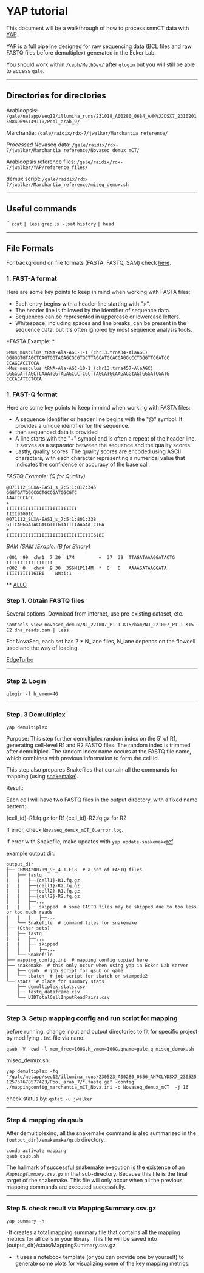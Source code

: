 # YAP tutorial
This document will be a walkthrough of how to process snmCT data with [YAP](https://hq-1.gitbook.io/mc/). 

YAP is a full pipeline designed for raw sequencing data (BCL files and raw FASTQ files before demultiplex) generated in the Ecker Lab.

You should work within `/ceph/MethDev/` after `qlogin` but you will still be able to access `gale`.

---

## Directories for directories

Arabidopsis: `/gale/netapp/seq12/illumina_runs/231018_A00280_0684_AHMVJJDSX7_231020150849695149110/Pool_arab_9/`

Marchantia: `/gale/raidix/rdx-7/jwalker/Marchantia_reference/`

*Processed* Novaseq data: `/gale/raidix/rdx-7/jwalker/Marchantia_reference/Novaseq_demux_mCT/`

Arabidopsis reference files: `/gale/raidix/rdx-7/jwalker/YAP/reference_files/`

demux script: `/gale/raidix/rdx-7/jwalker/Marchantia_reference/miseq_demux.sh`

---

## Useful commands
``
`zcat`
`| less`
`grep`
`ls -lsat`
`history`
`| head`

---

## File Formats

For background on file formats (FASTA, FASTQ, SAM) check [here](https://bioinformatics.stackexchange.com/questions/14/what-is-the-difference-between-fasta-fastq-and-sam-file-formats).

### 1. FAST-A format

Here are some key points to keep in mind when working with FASTA files:

- Each entry begins with a header line starting with ">".
- The header line is followed by the identifier of sequence data.
- Sequences can be represented in uppercase or lowercase letters.
- Whitespace, including spaces and line breaks, can be present in the sequence data, but it's often ignored by most sequence analysis tools.

*FASTA Example: *
```
>Mus_musculus_tRNA-Ala-AGC-1-1 (chr13.trna34-AlaAGC)
GGGGGTGTAGCTCAGTGGTAGAGCGCGTGCTTAGCATGCACGAGGcCCTGGGTTCGATCC
CCAGCACCTCCA
>Mus_musculus_tRNA-Ala-AGC-10-1 (chr13.trna457-AlaAGC)
GGGGGATTAGCTCAAATGGTAGAGCGCTCGCTTAGCATGCAAGAGGtAGTGGGATCGATG
CCCACATCCTCCA
```

### 1. FAST-Q format

Here are some key points to keep in mind when working with FASTA files:
- A sequence identifier or header line begins with the "@" symbol. It provides a unique identifier for the sequence.
- then sequenced data is provided
- A line starts with the "+" symbol and is often a repeat of the header line. It serves as a separator between the sequence and the quality scores.
- Lastly, quality scores. The quality scores are encoded using ASCII characters, with each character representing a numerical value that indicates the confidence or accuracy of the base call.
  

*FASTQ Example:  (Q for Quality)*
```
@071112_SLXA-EAS1_s_7:5:1:817:345
GGGTGATGGCCGCTGCCGATGGCGTC
AAATCCCACC
+
IIIIIIIIIIIIIIIIIIIIIIIIII
IIII9IG9IC
@071112_SLXA-EAS1_s_7:5:1:801:338
GTTCAGGGATACGACGTTTGTATTTTAAGAATCTGA
+
IIIIIIIIIIIIIIIIIIIIIIIIIIIIIIII6IBI
```

*BAM (SAM )Exaple: (B for Binary)*
```
r001  99  chr1  7 30  17M         =  37  39  TTAGATAAAGGATACTG   IIIIIIIIIIIIIIIII
r002  0   chrX  9 30  3S6M1P1I4M  *  0   0   AAAAGATAAGGATA      IIIIIIIIII6IBI    NM:i:1
```
**
[ALLC](https://hq-1.gitbook.io/mc/tech-background/file-formats#allc-file)

### Step 1. Obtain FASTQ files

Several options. Download from internet, use pre-existing dataset, etc.

`samtools view novaseq_demux/NJ_221007_P1-1-K15/bam/NJ_221007_P1-1-K15-E2.dna_reads.bam | less`

For NovaSeq, each set has 2 * N_lane files, N_lane depends on the flowcell used and the way of loading.

[EdgeTurbo](https://ngdc.cncb.ac.cn/ettrans/files/edgeturbo%E5%AE%A2%E6%88%B7%E7%AB%AF%EF%BC%88linux%E7%89%88%EF%BC%89%E4%BD%BF%E7%94%A8%E6%8C%87%E5%8D%97.pdf)

---

### Step 2. Login
`qlogin -l h_vmem=4G`

---

### Step. 3 Demultiplex

`yap demultiplex` 

Purpose:
This step further demultiplex random index on the 5' of R1, generating cell-level R1 and R2 FASTQ files.
The random index is trimmed after demultiplex. The random index name occurs at the FASTQ file name, which combines with previous information to form the cell id.

This step also prepares Snakefiles that contain all the commands for mapping (using [snakemake](https://snakemake.github.io)).

Result:

Each cell will have two FASTQ files in the output directory, with a fixed name pattern:

{cell_id}-R1.fq.gz for R1
{cell_id}-R2.fq.gz for R2

If error, check `Novaseq_demux_mCT_0.error.log`.

If error with Snakefile, make updates with `yap update-snakemake`[ref](https://snakemake.readthedocs.io/en/stable/).

example output dir:
```
output_dir
├── CEMBA200709_9E_4-1-E18  # a set of FASTQ files
│   ├── fastq
|   |   ├──{cell1}-R1.fq.gz
|   |   ├──{cell1}-R2.fq.gz
|   |   ├──{cell2}-R1.fq.gz
|   |   ├──{cell2}-R2.fq.gz
|   |   ├──...
|   |   ├── skipped  # some FASTQ files may be skipped due to too less or too much reads
|   |   |   ├──...
│   └── Snakefile  # command files for snakemake
├── (Other sets)
│   ├── fastq
|   |   ├──...
|   |   ├── skipped
|   |   |   ├──...
│   └── Snakefile
├── mapping_config.ini  # mapping config copied here
├── snakemake  # this only occur when using yap in Ecker Lab server
│   ├── qsub  # job script for qsub on gale
│   └── sbatch  # job script for sbatch on stampede2
└── stats  # place for summary stats
    ├── demultiplex.stats.csv
    ├── fastq_dataframe.csv
    └── UIDTotalCellInputReadPairs.csv

```

---

### Step 3. Setup mapping config and run script for mapping

before running, change input and output directories to fit for specific project by modifying `.ini` file via nano.


`qsub -V -cwd -l mem_free=100G,h_vmem=100G,qname=gale.q miseq_demux.sh`

miseq_demux.sh:

`yap demultiplex -fq "/gale/netapp/seq12/illumina_runs/230523_A00280_0656_AH7CLYDSX7_230525125757678577423/Pool_arab_7/*.fastq.gz" -config ./mappingconfig_marchantia_mCT_Nova.ini -o Novaseq_demux_mCT  -j 16`

check status by:
`qstat -u jwalker`

---

### Step 4. mapping via qsub

After demultiplexing, all the snakemake command is also summarized in the `{output_dir}/snakemake/qsub` directory. 

```
conda activate mapping
qsub qsub.sh
```

The hallmark of successful snakemake execution is the existence of an _`MappingSummary.csv.gz`_ in that sub-directory. Because this file is the final target of the snakemake. This file will only occur when all the previous mapping commands are executed successfully.

---

### Step 5. check result via MappingSummary.csv.gz

`yap summary -h`

-It creates a total mapping summary file that contains all the mapping metrics for all cells in your library. This file will be saved into {output_dir}/stats/MappingSummary.csv.gz
- It uses a notebook template (or you can provide one by yourself) to generate some plots for visualizing some of the key mapping metrics.








